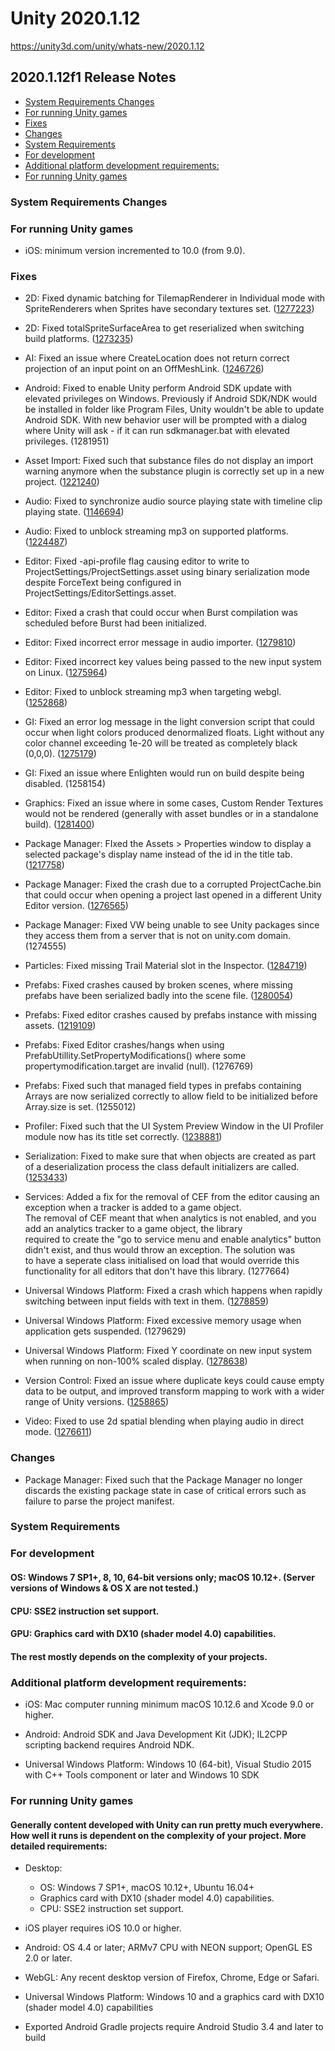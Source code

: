 # Unity 2020.1.12

https://unity3d.com/unity/whats-new/2020.1.12

## 2020.1.12f1 Release Notes

- [System Requirements Changes](#system-requirements-changes)
- [For running Unity games](#for-running-unity-games)
- [Fixes](#fixes)
- [Changes](#changes)
- [System Requirements](#system-requirements)
- [For development](#for-development)
- [Additional platform development requirements:](#additional-platform-development-requirements)
- [For running Unity games](#for-running-unity-games)


### System Requirements Changes

### For running Unity games

*   iOS: minimum version incremented to 10.0 (from 9.0).

### Fixes

*   2D: Fixed dynamic batching for TilemapRenderer in Individual mode with SpriteRenderers when Sprites have secondary textures set. ([1277223](https://issuetracker.unity3d.com/issues/tilemap-renderer-in-individual-mode-does-not-batch-with-other-sprite-renderers))
    
*   2D: Fixed totalSpriteSurfaceArea to get reserialized when switching build platforms. ([1273235](https://issuetracker.unity3d.com/issues/android-spriteatlas-totalspritesurfacearea-get-reserialized-when-switching-build-platforms))
    
*   AI: Fixed an issue where CreateLocation does not return correct projection of an input point on an OffMeshLink. ([1246726](https://issuetracker.unity3d.com/issues/navmeshquery-dot-createlocation-always-returns-the-same-point-when-using-a-navmeshlink-polygon-even-if-the-width-is-0))
    
*   Android: Fixed to enable Unity perform Android SDK update with elevated privileges on Windows. Previously if Android SDK/NDK would be installed in folder like Program Files, Unity wouldn't be able to update Android SDK. With new behavior user will be prompted with a dialog where Unity will ask - if it can run sdkmanager.bat with elevated privileges. (1281951)
    
*   Asset Import: Fixed such that substance files do not display an import warning anymore when the substance plugin is correctly set up in a new project. ([1221240](https://issuetracker.unity3d.com/issues/substance-designer-material-support-warnings-are-thrown-on-project-load-even-when-the-plugin-is-installed))
    
*   Audio: Fixed to synchronize audio source playing state with timeline clip playing state. ([1146694](https://issuetracker.unity3d.com/issues/audiosource-dot-isplaying-is-set-to-false-when-audio-is-being-played-through-a-playable-director))
    
*   Audio: Fixed to unblock streaming mp3 on supported platforms. ([1224487](https://issuetracker.unity3d.com/issues/streaming-of-mp3-files-is-not-supported-when-pc-mac-and-linux-standalone-platform-is-selected))
    
*   Editor: Fixed -api-profile flag causing editor to write to ProjectSettings/ProjectSettings.asset using binary serialization mode despite ForceText being configured in ProjectSettings/EditorSettings.asset.
    
*   Editor: Fixed a crash that could occur when Burst compilation was scheduled before Burst had been initialized.
    
*   Editor: Fixed incorrect error message in audio importer. ([1279810](https://issuetracker.unity3d.com/issues/unknown-platform-passed-to-audioimporter-error-is-thrown-when-selecting-an-audio-file-and-uwp-support-is-installed))
    
*   Editor: Fixed incorrect key values being passed to the new input system on Linux. ([1275964](https://issuetracker.unity3d.com/issues/inputsystem-not-mapping-keyboard-keys-properly-on-linux))
    
*   Editor: Fixed to unblock streaming mp3 when targeting webgl. ([1252868](https://issuetracker.unity3d.com/issues/platform-not-supported-error-is-thrown-when-trying-to-play-an-mp3-file-in-editor-with-build-platform-set-to-webgl))
    
*   GI: Fixed an error log message in the light conversion script that could occur when light colors produced denormalized floats. Light without any color channel exceeding 1e-20 will be treated as completely black (0,0,0). ([1275179](https://issuetracker.unity3d.com/issues/out-of-range-0-1-exceptions-are-thrown-when-light-component-intensity-value-is-lower-than-3-dot-79684775648568885e-38))
    
*   GI: Fixed an issue where Enlighten would run on build despite being disabled. (1258154)
    
*   Graphics: Fixed an issue where in some cases, Custom Render Textures would not be rendered (generally with asset bundles or in a standalone build). ([1281400](https://issuetracker.unity3d.com/issues/android-customrendertexture-does-not-render-on-android-devices-when-the-shader-in-use-is-created-from-the-documentation))
    
*   Package Manager: FIxed the Assets > Properties window to display a selected package's display name instead of the id in the title tab. ([1217758](https://issuetracker.unity3d.com/issues/imgui-window-names-for-package-properties-is-not-user-friendly-when-opened-from-assets-properties))
    
*   Package Manager: Fixed the crash due to a corrupted ProjectCache.bin that could occur when opening a project last opened in a different Unity Editor version. ([1276565](https://issuetracker.unity3d.com/issues/editor-crashes-when-upgrading-slash-downgrading-between-2020-dot-1-and-2020-dot-2))
    
*   Package Manager: Fixed VW being unable to see Unity packages since they access them from a server that is not on unity.com domain. (1274555)
    
*   Particles: Fixed missing Trail Material slot in the Inspector. ([1284719](https://issuetracker.unity3d.com/issues/particles-cant-set-trail-material))
    
*   Prefabs: Fixed crashes caused by broken scenes, where missing prefabs have been serialized badly into the scene file. ([1280054](https://issuetracker.unity3d.com/issues/crash-on-gameobject-activateawakerecursivelyinternal-when-enabling-a-broken-prefab))
    
*   Prefabs: Fixed editor crashes caused by prefabs instance with missing assets. ([1219109](https://issuetracker.unity3d.com/issues/clicking-on-any-game-object-in-the-scene-view-crashes-the-editor))
    
*   Prefabs: Fixed Editor crashes/hangs when using PrefabUtillity.SetPropertyModifications() where some propertymodification.target are invalid (null). (1276769)
    
*   Prefabs: Fixed such that managed field types in prefabs containing Arrays are now serialized correctly to allow field to be initialized before Array.size is set. (1255012)
    
*   Profiler: Fixed such that the UI System Preview Window in the UI Profiler module now has its title set correctly. ([1238881](https://issuetracker.unity3d.com/issues/profiler-ui-system-preview-window-title-is-not-user-friendly))
    
*   Serialization: Fixed to make sure that when objects are created as part of a deserialization process the class default initializers are called. ([1253433](https://issuetracker.unity3d.com/issues/serializereference-non-serialized-fields-with-default-initializers-become-null-after-entering-playmode))
    
*   Services: Added a fix for the removal of CEF from the editor causing an exception when a tracker is added to a game object.  
    The removal of CEF meant that when analytics is not enabled, and you add an analytics tracker to a game object, the library  
    required to create the "go to service menu and enable analytics" button didn't exist, and thus would throw an exception. The solution was  
    to have a seperate class initialised on load that would override this functionality for all editors that don't have this library. (1277664)
    
*   Universal Windows Platform: Fixed a crash which happens when rapidly switching between input fields with text in them. ([1278859](https://issuetracker.unity3d.com/issues/uwp-build-crashes-when-changing-focus-of-input-field-with-text-in-it))
    
*   Universal Windows Platform: Fixed excessive memory usage when application gets suspended. (1279629)
    
*   Universal Windows Platform: Fixed Y coordinate on new input system when running on non-100% scaled display. ([1278638](https://issuetracker.unity3d.com/issues/mouse-position-on-y-axis-on-uwp-is-broken-when-display-scaling-is-set-to-non-100-percent-scaling))
    
*   Version Control: Fixed an issue where duplicate keys could cause empty data to be output, and improved transform mapping to work with a wider range of Unity versions. ([1258865](https://issuetracker.unity3d.com/issues/unityyamlmerge-generates-an-empty-prefab-when-merging-a-custom-prefab-with-itself))
    
*   Video: Fixed to use 2d spatial blending when playing audio in direct mode. ([1276611](https://issuetracker.unity3d.com/issues/videoplayer-plays-sound-in-mono-when-audio-output-mode-is-set-to-direct-and-the-video-playing-has-2-channels))
    

### Changes

*   Package Manager: Fixed such that the Package Manager no longer discards the existing package state in case of critical errors such as failure to parse the project manifest.

### System Requirements

### For development

#### OS: Windows 7 SP1+, 8, 10, 64-bit versions only; macOS 10.12+. (Server versions of Windows & OS X are not tested.)

#### CPU: SSE2 instruction set support.

#### GPU: Graphics card with DX10 (shader model 4.0) capabilities.

#### The rest mostly depends on the complexity of your projects.

### Additional platform development requirements:

*   iOS: Mac computer running minimum macOS 10.12.6 and Xcode 9.0 or higher.
    
*   Android: Android SDK and Java Development Kit (JDK); IL2CPP scripting backend requires Android NDK.
    
*   Universal Windows Platform: Windows 10 (64-bit), Visual Studio 2015 with C++ Tools component or later and Windows 10 SDK
    

### For running Unity games

#### Generally content developed with Unity can run pretty much everywhere. How well it runs is dependent on the complexity of your project. More detailed requirements:

*   Desktop:
    
    *   OS: Windows 7 SP1+, macOS 10.12+, Ubuntu 16.04+
    *   Graphics card with DX10 (shader model 4.0) capabilities.
    *   CPU: SSE2 instruction set support.
*   iOS player requires iOS 10.0 or higher.
    
*   Android: OS 4.4 or later; ARMv7 CPU with NEON support; OpenGL ES 2.0 or later.
    
*   WebGL: Any recent desktop version of Firefox, Chrome, Edge or Safari.
    
*   Universal Windows Platform: Windows 10 and a graphics card with DX10 (shader model 4.0) capabilities
    
*   Exported Android Gradle projects require Android Studio 3.4 and later to build